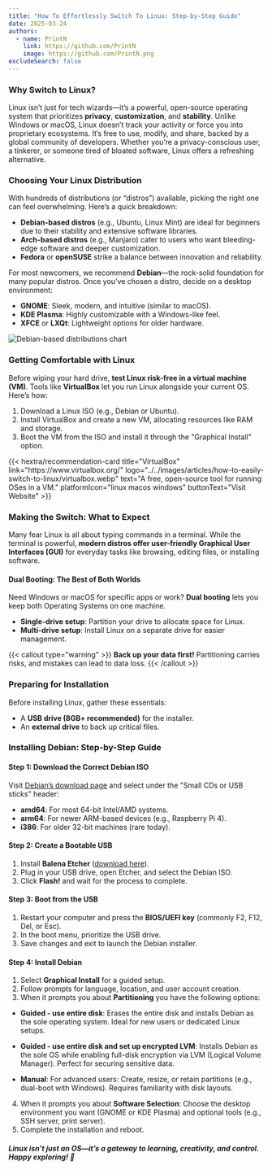 ```yaml
---
title: "How To Effortlessly Switch To Linux: Step-by-Step Guide"
date: 2025-03-24
authors:
  - name: PrintN
    link: https://github.com/PrintN
    image: https://github.com/PrintN.png
excludeSearch: false
---
```

### Why Switch to Linux? 
Linux isn’t just for tech wizards—it’s a powerful, open-source operating system that prioritizes **privacy**, **customization**, and **stability**. Unlike Windows or macOS, Linux doesn’t track your activity or force you into proprietary ecosystems. It’s free to use, modify, and share, backed by a global community of developers. Whether you’re a privacy-conscious user, a tinkerer, or someone tired of bloated software, Linux offers a refreshing alternative.

### Choosing Your Linux Distribution
With hundreds of distributions (or “distros”) available, picking the right one can feel overwhelming. Here’s a quick breakdown:
- **Debian-based distros** (e.g., Ubuntu, Linux Mint) are ideal for beginners due to their stability and extensive software libraries.
- **Arch-based distros** (e.g., Manjaro) cater to users who want bleeding-edge software and deeper customization.
- **Fedora** or **openSUSE** strike a balance between innovation and reliability.

For most newcomers, we recommend **Debian**—the rock-solid foundation for many popular distros. Once you’ve chosen a distro, decide on a desktop environment:
- **GNOME**: Sleek, modern, and intuitive (similar to macOS).
- **KDE Plasma**: Highly customizable with a Windows-like feel.
- **XFCE** or **LXQt**: Lightweight options for older hardware.

![Debian-based distributions chart](../../images/articles/how-to-easily-switch-to-linux/distro-chart.webp)

### Getting Comfortable with Linux
Before wiping your hard drive, **test Linux risk-free in a virtual machine (VM)**. Tools like **VirtualBox** let you run Linux alongside your current OS. Here’s how:
1. Download a Linux ISO (e.g., Debian or Ubuntu).
2. Install VirtualBox and create a new VM, allocating resources like RAM and storage.
3. Boot the VM from the ISO and install it through the "Graphical Install" option.

<div class="recommendations">
  <div class="grid">
    {{< hextra/recommendation-card title="VirtualBox" link="https://www.virtualbox.org/" logo="../../images/articles/how-to-easily-switch-to-linux/virtualbox.webp" text="A free, open-source tool for running OSes in a VM." platformIcon="linux macos windows" buttonText="Visit Website" >}}
  </div>
</div>

### Making the Switch: What to Expect
Many fear Linux is all about typing commands in a terminal. While the terminal is powerful, **modern distros offer user-friendly Graphical User Interfaces (GUI)** for everyday tasks like browsing, editing files, or installing software.

#### Dual Booting: The Best of Both Worlds
Need Windows or macOS for specific apps or work? **Dual booting** lets you keep both Operating Systems on one machine.
- **Single-drive setup**: Partition your drive to allocate space for Linux.
- **Multi-drive setup**: Install Linux on a separate drive for easier management.

{{< callout type="warning" >}}
  **Back up your data first!** Partitioning carries risks, and mistakes can lead to data loss.
{{< /callout >}}

### Preparing for Installation
Before installing Linux, gather these essentials:
- A **USB drive (8GB+ recommended)** for the installer.
- An **external drive** to back up critical files.

### Installing Debian: Step-by-Step Guide

#### Step 1: Download the Correct Debian ISO
Visit [Debian’s download page](https://www.debian.org/distrib/netinst) and select under the "Small CDs or USB sticks" header:
- **amd64**: For most 64-bit Intel/AMD systems.
- **arm64**: For newer ARM-based devices (e.g., Raspberry Pi 4).
- **i386**: For older 32-bit machines (rare today).

#### Step 2: Create a Bootable USB
1. Install **Balena Etcher** ([download here](https://etcher.balena.io)).
2. Plug in your USB drive, open Etcher, and select the Debian ISO.
3. Click **Flash!** and wait for the process to complete.

#### Step 3: Boot from the USB
1. Restart your computer and press the **BIOS/UEFI key** (commonly F2, F12, Del, or Esc).
2. In the boot menu, prioritize the USB drive.
3. Save changes and exit to launch the Debian installer.

#### Step 4: Install Debian
1. Select **Graphical Install** for a guided setup.
2. Follow prompts for language, location, and user account creation.
3. When it prompts you about **Partitioning** you have the following options:
- **Guided - use entire disk**:
  Erases the entire disk and installs Debian as the sole operating system. Ideal for new users or dedicated Linux setups.

- **Guided - use entire disk and set up encrypted LVM**:
  Installs Debian as the sole OS while enabling full-disk encryption via LVM (Logical Volume Manager). Perfect for securing sensitive data.

- **Manual**:
  For advanced users: Create, resize, or retain partitions (e.g., dual-boot with Windows). Requires familiarity with disk layouts.
4. When it prompts you about **Software Selection**: Choose the desktop environment you want (GNOME or KDE Plasma) and optional tools (e.g., SSH server, print server).
5. Complete the installation and reboot.

##### Linux isn’t just an OS—it’s a gateway to learning, creativity, and control. Happy exploring! 🐧